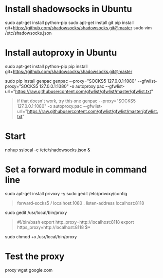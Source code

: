 # Install shadowsocks in Ubuntu
sudo apt-get install python-pip
sudo apt-get install git
pip install git+https://github.com/shadowsocks/shadowsocks.git@master
sudo vim /etc/shadowsocks.json 

# Install autoproxy in Ubuntu
sudo apt-get install python-pip
pip install git+https://github.com/shadowsocks/shadowsocks.git@master

sudo pip install genpac
genpac --proxy="SOCKS5 127.0.0.1:1080" --gfwlist-proxy="SOCKS5 127.0.0.1:1080" -o autoproxy.pac --gfwlist-url="https://raw.githubusercontent.com/gfwlist/gfwlist/master/gfwlist.txt"
>if that doesn't work, try this one
>genpac --proxy="SOCKS5 127.0.0.1:1080" -o autoproxy.pac --gfwlist-url="https://raw.githubusercontent.com/gfwlist/gfwlist/master/gfwlist.txt"

# Start
nohup sslocal -c /etc/shadowsocks.json &

# Set a forward module in command line
sudo apt-get install privoxy -y
sudo gedit /etc/privoxy/config 
>forward-socks5 / localhost:1080 .
>listen-address localhost:8118

sudo gedit /usr/local/bin/proxy
>#!/bin/bash
>export http_proxy=http://localhost:8118
>export https_proxy=http://localhost:8118
>$*

sudo chmod +x /usr/local/bin/proxy 

# Test the proxy
proxy wget google.com


